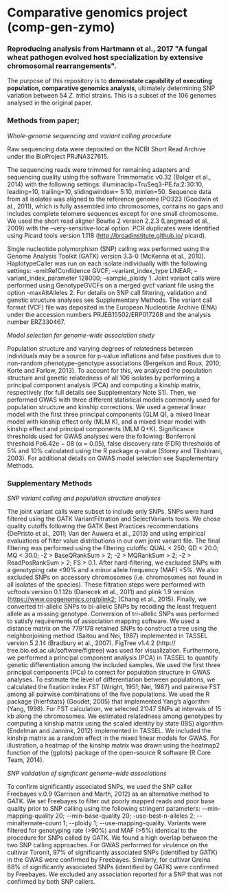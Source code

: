 # Comparative genomics project (comp-gen-zymo)

### Reproducing analysis from Hartmann et al., 2017 "A fungal wheat pathogen evolved host specialization by extensive chromosomal rearrangements".

The purpose of this repository is to **demonstate capability of executing population, comparative genomics analysis**, ultimately determining SNP variation between 54 *Z. tritici* strains. This is a subset of the 106 genomes analysed in the original paper.

### Methods from paper;

*Whole-genome sequencing and variant calling procedure*

Raw sequencing data were deposited on the NCBI Short Read Archive under the BioProject PRJNA327615.

The sequencing reads were trimmed for remaining adapters and sequencing quality using the software Trimmomatic v0.32 (Bolger et al., 2014) with the following settings: illuminaclip=TruSeq3-PE.fa:2:30:10, leading=10, trailing=10, slidingwindow= 5:10, minlen=50. Sequence data from all isolates was aligned to the reference genome IPO323 (Goodwin et al., 2011), which is fully assembled into chromosomes, contains no gaps and includes complete telomere sequences except for one small chromosome. We used the short read aligner Bowtie 2 version 2.2.3 (Langmead et al., 2009) with the –very-sensitive-local option. PCR duplicates were identified using Picard tools version 1.118 (http://broadinstitute.github.io/ picard).

Single nucleotide polymorphism (SNP) calling was performed using the Genome Analysis Toolkit (GATK) version 3.3-0 (McKenna et al., 2010). HaplotypeCaller was run on each isolate individually with the following settings: -emitRefConfidence GVCF; –variant_index_type LINEAR; –variant_index_parameter 128000; –sample_ploidy 1. Joint variant calls were performed using GenotypeGVCFs on a merged gvcf variant file using the option -maxAltAlleles 2. For details on SNP call filtering, validation and genetic structure analyses see Supplementary Methods. The variant call format (VCF) file was deposited in the European Nucleotide Archive (ENA) under the accession numbers PRJEB15502/ERP017268 and the analysis number ERZ330467.

*Model selection for genome-wide association study* 

Population structure and varying degrees of relatedness between individuals may be a source for p-value inflations and false positives due to non-random phenotype-genotype associations (Bergelson and Roux, 2010; Korte and Farlow, 2013). To account for this, we analyzed the population structure and genetic relatedness of all 106 isolates by performing a principal component analysis (PCA) and computing a kinship matrix, respectively (for full details see Supplementary Note S1). Then, we performed GWAS with three different statistical models commonly used for population structure and kinship corrections. We used a general linear model with the first three principal components (GLM Q), a mixed linear model with kinship effect only (MLM K), and a mixed linear model with kinship effect and principal components (MLM Q+K). Significance thresholds used for GWAS analyses were the following: Bonferroni threshold Po6.42e − 08 (α = 0.05), false discovery rate (FDR) thresholds of 5% and 10% calculated using the R package q-value (Storey and Tibshirani, 2003). For additional details on GWAS model selection see Supplementary Methods.

### Supplementary Methods

*SNP variant calling and population structure analyses*

The joint variant calls were subset to include only SNPs. SNPs were hard filtered using the GATK VariantFiltration and SelectVariants tools. We chose quality cutoffs following the GATK Best Practices recommendations (DePristo et al., 2011; Van der Auwera et al., 2013) and using empirical evaluations of filter value distributions in our own joint variant file. The final filtering was performed using the filtering cutoffs: QUAL < 250; QD < 20.0; MQ < 30.0; -2 > BaseQRankSum > 2; -2 > MQRankSum > 2; -2 > ReadPosRankSum > 2; FS > 0.1.
After hard-filtering, we excluded SNPs with a genotyping rate <90% and a minor allele frequency (MAF) <5%. We also excluded SNPs on accessory chromosomes (i.e. chromosomes not found in all isolates of the species). These filtration steps were performed with vcftools version 0.1.12b (Danecek et al., 2011) and plink 1.9 version (https://www.coggenomics.org/plink2; (Chang et al., 2015). Finally, we converted tri-allelic SNPs to bi-allelic SNPs by recoding the least frequent allele as a missing genotype. Conversion of tri-allelic SNPs was performed to satisfy requirements of association mapping software.
We used a distance matrix on the 779’178 retained SNPs to construct a tree using the neighborjoining method (Saitou and Nei, 1987) implemented in TASSEL version 5.2.14 (Bradbury et al., 2007). FigTree v1.4.2 (http:// tree.bio.ed.ac.uk/software/figtree) was used for visualization. Furthermore, we performed a principal component analysis (PCA) in TASSEL to quantify genetic differentiation among the included samples. We used the first three principal components (PCs) to correct for population structure in GWAS analyses. To estimate the level of differentiation between populations, we calculated the fixation index FST (Wright, 1951; Nei, 1987) and pairwise FST among all pairwise combinations of the five populations. We used the R package {hierfstats} (Goudet, 2005) that implemented Yang’s algorithm (Yang, 1998). For FST calculation, we selected 2’047 SNPs at intervals of 15 kb along the chromosomes. We estimated relatedness among genotypes by computing a kinship matrix using the scaled identity by state (IBS) algorithm (Endelman and Jannink, 2012) implemented in TASSEL. We included the kinship matrix as a random effect in the mixed linear models for GWAS. For illustration, a heatmap of the kinship matrix was drawn using the heatmap2 function of the {gplots} package of the open-source R software (R Core Team, 2014).

*SNP validation of significant genome-wide associations*

To confirm significantly associated SNPs, we used the SNP caller Freebayes v.0.9 (Garrison and Marth, 2012) as an alternative method to GATK. We set Freebayes to filter out poorly mapped reads and poor base quality prior to SNP calling using the following stringent parameters: --min-mapping-quality 20; --min-base-quality 20; -use-best-n-alleles 2; --minalternate-count 1; --ploidy 1; --use-mapping-quality. Variants were filtered for genotyping rate (>90%) and MAF (>5%) identical to the procedure for SNPs called by GATK. We found a high overlap between the two SNP calling approaches. For GWAS performed for virulence on the cultivar Toronit, 97% of significantly associated SNPs (identified by GATK) in the GWAS were confirmed by Freebayes. Similarly, for cultivar Greina 88% of significantly associated SNPs (identified by GATK) were confirmed by Freebayes. We excluded any association reported for a SNP that was not confirmed by both SNP callers.